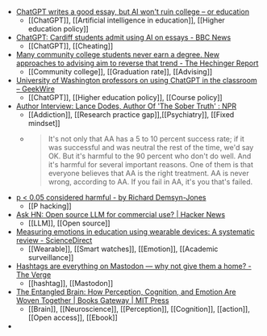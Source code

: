- [ChatGPT writes a good essay, but AI won't ruin college – or education](https://www.usatoday.com/story/opinion/2023/04/07/colleges-should-embrace-chatgpt-ai-academic-potential/11569735002/)
	- [[ChatGPT]], [[Artificial intelligence in education]], [[Higher education policy]]
- [ChatGPT: Cardiff students admit using AI on essays - BBC News](https://www.bbc.com/news/uk-wales-65167321)
	- [[ChatGPT]], [[Cheating]]
- [Many community college students never earn a degree. New approaches to advising aim to reverse that trend - The Hechinger Report](https://hechingerreport.org/many-community-college-students-never-earn-a-degree-new-approaches-to-advising-aim-to-reverse-that-trend/)
	- [[Community college]], [[Graduation rate]], [[Advising]]
- [University of Washington professors on using ChatGPT in the classroom – GeekWire](https://www.geekwire.com/2023/university-of-washington-professors-on-using-chatgpt-in-the-classroom/)
	- [[ChatGPT]], [[Higher education policy]], [[Course policy]]
- [Author Interview: Lance Dodes, Author Of 'The Sober Truth' : NPR](https://www.npr.org/2014/03/23/291405829/with-sobering-science-doctor-debunks-12-step-recovery)
	- [[Addiction]], [[Research practice gap]],[[Psychiatry]], [[Fixed mindset]]
	- >It's not only that AA has a 5 to 10 percent success rate; if it was successful and was neutral the rest of the time, we'd say OK. But it's harmful to the 90 percent who don't do well. And it's harmful for several important reasons. One of them is that everyone believes that AA is the right treatment. AA is never wrong, according to AA. If you fail in AA, it's you that's failed.
- [p < 0.05 considered harmful - by Richard Demsyn-Jones](https://simplicityissota.substack.com/p/p-005-considered-harmful)
	- [[P hacking]]
- [Ask HN: Open source LLM for commercial use? | Hacker News](https://news.ycombinator.com/item?id=35512338)
	- [[LLM]], [[Open source]]
- [Measuring emotions in education using wearable devices: A systematic review - ScienceDirect](https://www.sciencedirect.com/science/article/abs/pii/S036013152300074X?dgcid=rss_sd_all)
	- [[Wearable]], [[Smart watches]], [[Emotion]], [[Academic surveillance]]
- [Hashtags are everything on Mastodon — why not give them a home? - The Verge](https://www.theverge.com/23673125/mastodon-separate-tags-hashtag-navigation-accessibility)
	- [[hashtag]], [[Mastodon]]
- [The Entangled Brain: How Perception, Cognition, and Emotion Are Woven Together | Books Gateway | MIT Press](https://direct.mit.edu/books/oa-monograph/5490/The-Entangled-BrainHow-Perception-Cognition-and)
	- [[Brain]], [[Neuroscience]], [[Perception]], [[Cognition]], [[action]], [[Open access]], [[Ebook]]
-